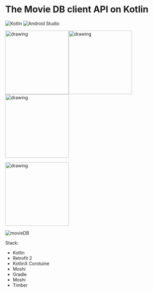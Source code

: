 # The Movie DB client API on Kotlin
![Kotlin](https://img.shields.io/badge/kotlin-%237F52FF.svg?style=for-the-badge&logo=kotlin&logoColor=white)
![Android Studio](https://img.shields.io/badge/Android%20Studio-3DDC84.svg?style=for-the-badge&logo=android-studio&logoColor=white)

<img src="https://user-images.githubusercontent.com/58209188/202995705-14637e15-325a-4b1e-b291-c9da7b3e0b16.svg" alt="drawing" style="width:200px;"/><img src="https://user-images.githubusercontent.com/58209188/202995719-2fc900dc-25b1-42a4-8601-0ae0bb651165.svg" alt="drawing" style="width:200px;"/><img src="https://user-images.githubusercontent.com/58209188/202995766-1afb1ba7-a15b-4dfc-b1d0-7ad53769a978.svg" alt="drawing" style="width:200px;"/>

<img src="https://user-images.githubusercontent.com/58209188/208848025-e3b27c66-6c83-4f21-8479-1508f95ea989.svg" alt="drawing" style="width:200px;"/>

![movieDB](https://user-images.githubusercontent.com/58209188/208848025-e3b27c66-6c83-4f21-8479-1508f95ea989.svg)


Stack:

- Kotlin
- Retrofit 2
- KotlinX Corotuine
- Moshi
- Gradle
- Moshi
- Timber

